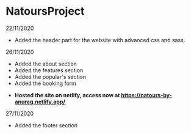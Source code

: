 # NatoursProject

22/11/2020

- Added the header part for the website with advanced css and sass.

26/11/2020

- Added the about section
- Added the features section
- Added the popular's section
- Added the booking form

* **Hosted the site on netlify, access now at https://natours-by-anurag.netlify.app/**

27/11/2020

- Added the footer section
